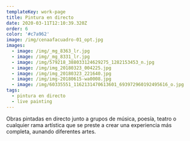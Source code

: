 ```yaml
---
templateKey: work-page
title: Pintura en directo
date: 2020-03-11T12:10:39.320Z
order: 6
color: '#c7a962'
image: /img/cenaafacuadro-01_opt.jpg
images:
  - image: /img/_mg_8363_lr.jpg
  - image: /img/_mg_8331_lr.jpg
  - image: /img/579218_388033124629275_1282153453_n.jpg
  - image: /img/img_20180323_004225.jpg
  - image: /img/img_20180323_221640.jpg
  - image: /img/img-20180615-wa0008.jpg
  - image: /img/60335551_1162131470613601_693972960192495616_o.jpg
tags:
  - pintura en directo
  - live painting
---
```

Obras pintadas en directo junto a grupos de música, poesía, teatro o cualquier rama artística que se preste a crear una experiencia más completa, aunando diferentes artes.

